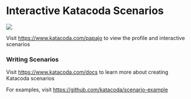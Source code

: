 # Interactive Katacoda Scenarios

[![](http://shields.katacoda.com/katacoda/papajo/count.svg)](https://www.katacoda.com/papajo "Get your profile on Katacoda.com")

Visit https://www.katacoda.com/papajo to view the profile and interactive scenarios

### Writing Scenarios
Visit https://www.katacoda.com/docs to learn more about creating Katacoda scenarios

For examples, visit https://github.com/katacoda/scenario-example
